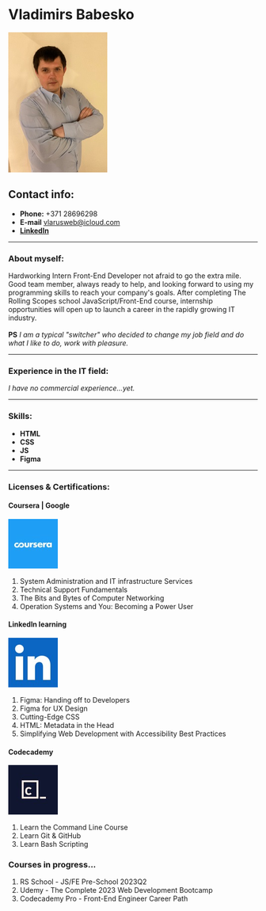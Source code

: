 # **Vladimirs Babesko**

![CV avatar](images/CV_avatar_200px.jpg)

## **Contact info:**

* **Phone:** +371 28696298
* **E-mail** <vlarusweb@icloud.com>
* **[LinkedIn](https://www.linkedin.com/in/vladimirs-babesko-b89858230/)**

---

### **About myself:**

Hardworking Intern Front-End Developer not afraid to go the extra mile. Good team member, always ready to help, and looking forward to using my programming skills to reach your company's goals. After completing The Rolling Scopes school JavaScript/Front-End course, internship opportunities will open up to launch a career in the rapidly growing IT industry.
\
\
**PS** *I am a typical "switcher" who decided to change my job field and do what I like to do, work with pleasure.*

---

### **Experience in the IT field:**

*I have no commercial experience...yet.*

---

### **Skills:**

* **HTML**
* **CSS**
* **JS**
* **Figma**

---

### **Licenses & Certifications:**

#### **Coursera | Google**

![Coursera logo](images/coursera.jpeg)

1. System Administration and IT infrastructure Services
2. Technical Support Fundamentals
3. The Bits and Bytes of Computer Networking
4. Operation Systems and You: Becoming a Power User

#### **LinkedIn learning**

![LinkedIn logo](images/linkedIn.jpeg)

1. Figma: Handing off to Developers
2. Figma for UX Design
3. Cutting-Edge CSS
4. HTML: Metadata in the Head
5. Simplifying Web Development with Accessibility Best Practices

#### **Codecademy**

![Codecademy logo](images/codecademy.jpeg)

1. Learn the Command Line Course
2. Learn Git & GitHub
3. Learn Bash Scripting

### **Courses in progress...**

1. RS School - JS/FE Pre-School 2023Q2
2. Udemy - The Complete 2023 Web Development Bootcamp
3. Codecademy Pro - Front-End Engineer Career Path
